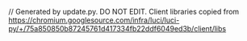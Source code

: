 // Generated by update.py. DO NOT EDIT.
Client libraries copied from
https://chromium.googlesource.com/infra/luci/luci-py/+/75a850850b87245761d417334fb22ddf6049ed3b/client/libs
